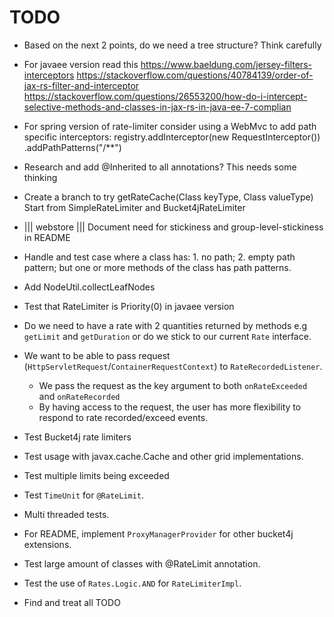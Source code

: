 # TODO

- Based on the next 2 points, do we need a tree structure? Think carefully
  
- For javaee version read this https://www.baeldung.com/jersey-filters-interceptors
  https://stackoverflow.com/questions/40784139/order-of-jax-rs-filter-and-interceptor
  https://stackoverflow.com/questions/26553200/how-do-i-intercept-selective-methods-and-classes-in-jax-rs-in-java-ee-7-complian
  
- For spring version of rate-limiter consider using a WebMvc to add path specific interceptors:
  registry.addInterceptor(new RequestInterceptor()) .addPathPatterns("/**")
  
- Research and add @Inherited to all annotations? This needs some thinking
  
- Create a branch to try getRateCache(Class keyType, Class valueType)
  Start from SimpleRateLimiter and Bucket4jRateLimiter  

- ||| webstore ||| Document need for stickiness and group-level-stickiness in README
  
- Handle and test case where a class has: 1. no path; 2. empty path pattern; but one or more methods of the class has path patterns.

- Add NodeUtil.collectLeafNodes
  
- Test that RateLimiter is Priority(0) in javaee version

- Do we need to have a rate with 2 quantities returned by methods e.g
  `getLimit` and `getDuration` or do we stick to our current `Rate` interface.
  
- We want to be able to pass request (`HttpServletRequest`/`ContainerRequestContext`) to `RateRecordedListener`.
  * We pass the request as the key argument to both `onRateExceeded` and `onRateRecorded`
  * By having access to the request, the user has more flexibility to respond to rate recorded/exceed events.

- Test Bucket4j rate limiters
- Test usage with javax.cache.Cache and other grid implementations.

- Test multiple limits being exceeded
  
- Test `TimeUnit` for `@RateLimit`.

- Multi threaded tests.
  
- For README, implement `ProxyManagerProvider` for other bucket4j extensions.
  
- Test large amount of classes with @RateLimit annotation.

- Test the use of `Rates.Logic.AND` for `RateLimiterImpl`.

- Find and treat all TODO



